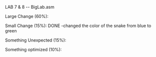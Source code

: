 LAB 7 & 8 -- BigLab.asm

Large Change (60%):

Small Change (15%): DONE
-changed the color of the snake from blue to green

Something Unexpected (15%):

Something optimized (10%):
